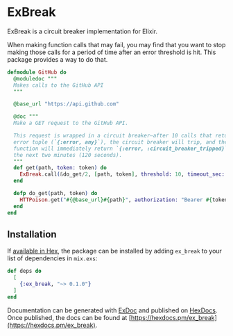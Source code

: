 # ExBreak

ExBreak is a circuit breaker implementation for Elixir.

When making function calls that may fail, you may find that you want to stop
making those calls for a period of time after an error threshold is hit. This
package provides a way to do that.

```elixir
defmodule GitHub do
  @moduledoc """
  Makes calls to the GitHub API
  """

  @base_url "https://api.github.com"

  @doc """
  Make a GET request to the GitHub API.

  This request is wrapped in a circuit breaker—after 10 calls that return an
  error tuple (`{:error, any}`), the circuit breaker will trip, and the
  function will immediately return `{:error, :circuit_breaker_tripped}` for
  the next two minutes (120 seconds).
  """
  def get(path, token: token) do
    ExBreak.call(&do_get/2, [path, token], threshold: 10, timeout_sec: 120)
  end

  defp do_get(path, token) do
    HTTPoison.get("#{@base_url}#{path}", authorization: "Bearer #{token}")
  end
end
```

## Installation

If [available in Hex](https://hex.pm/docs/publish), the package can be
installed by adding `ex_break` to your list of dependencies in `mix.exs`:

```elixir
def deps do
  [
    {:ex_break, "~> 0.1.0"}
  ]
end
```

Documentation can be generated with
[ExDoc](https://github.com/elixir-lang/ex_doc) and published on
[HexDocs](https://hexdocs.pm). Once published, the docs can be found at
[https://hexdocs.pm/ex_break](https://hexdocs.pm/ex_break).
